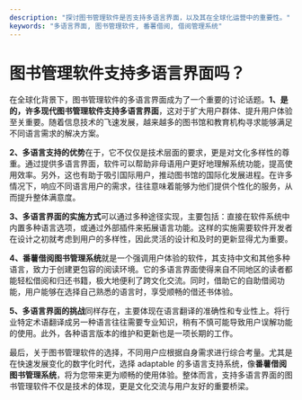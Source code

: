```yaml
---
description: "探讨图书管理软件是否支持多语言界面，以及其在全球化运营中的重要性。"
keywords: "多语言界面, 图书管理软件, 番薯借阅, 借阅管理系统"
---
```

# 图书管理软件支持多语言界面吗？

在全球化背景下，图书管理软件的多语言界面成为了一个重要的讨论话题。**1、是的，许多现代图书管理软件支持多语言界面**，这对于扩大用户群体、提升用户体验至关重要。随着信息技术的飞速发展，越来越多的图书馆和教育机构寻求能够满足不同语言需求的解决方案。

**2、多语言支持的优势**在于，它不仅仅是技术层面的要求，更是对文化多样性的尊重。通过提供多语言界面，软件可以帮助非母语用户更好地理解系统功能，提高使用效率。另外，这也有助于吸引国际用户，推动图书馆的国际化发展进程。在许多情况下，响应不同语言用户的需求，往往意味着能够为他们提供个性化的服务，从而提升整体满意度。

**3、多语言界面的实施方式**可以通过多种途径实现，主要包括：直接在软件系统中内置多种语言选项，或通过外部插件来拓展语言功能。这样的实施需要软件开发者在设计之初就考虑到用户的多样性，因此灵活的设计和及时的更新显得尤为重要。

**4、番薯借阅图书管理系统**就是一个强调用户体验的软件，其支持中文和其他多种语言，致力于创建更包容的阅读环境。它的多语言界面使得来自不同地区的读者都能轻松借阅和归还书籍，极大地便利了跨文化交流。同时，借助它的自助借阅功能，用户能够在选择自己熟悉的语言时，享受顺畅的借还书体验。

**5、多语言界面的挑战**同样存在，主要体现在语言翻译的准确性和专业性上。将行业特定术语翻译成另一种语言往往需要专业知识，稍有不慎可能导致用户误解功能的使用。此外，各种语言版本的维护和更新也是一项长期的工作。

最后，关于图书管理软件的选择，不同用户应根据自身需求进行综合考量。尤其是在快速发展变化的数字化时代，选择 adaptable 的多语言支持系统，像**番薯借阅图书管理系统**，将为您带来更为顺畅的使用体验。整体而言，支持多语言界面的图书管理软件不仅是技术的体现，更是文化交流与用户友好的重要桥梁。
